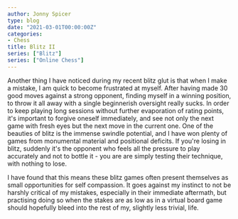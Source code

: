 ```yaml
---
author: Jonny Spicer
type: blog
date: "2021-03-01T00:00:00Z"
categories:
- Chess
title: Blitz II
series: ["Blitz"]
series: ["Online Chess"]
---
```

Another thing I have noticed during my recent blitz glut is that when I make a mistake, I am quick to become frustrated at myself. After having made 30 good moves against a strong
opponent, finding myself in a winning position, to throw it all away with a single beginnerish oversight really sucks. In order to keep playing long sessions without further
evaporation of rating points, it's important to forgive oneself immediately, and see not only the next game with fresh eyes but the next move in the current one. One of the beauties of
blitz is the immense swindle potential, and I have won plenty of games from monumental material and positional deficits. If you're losing in blitz, suddenly it's the opponent who feels
all the pressure to play accurately and not to bottle it - you are are simply testing their technique, with nothing to lose.

I have found that this means these blitz games often present themselves as small opportunities for self compassion. It goes against my instinct to not be harshly critical of my
mistakes, especially in their immediate aftermath, but practising doing so when the stakes are as low as in a virtual board game should hopefully bleed into the rest of my, slightly
less trivial, life.
